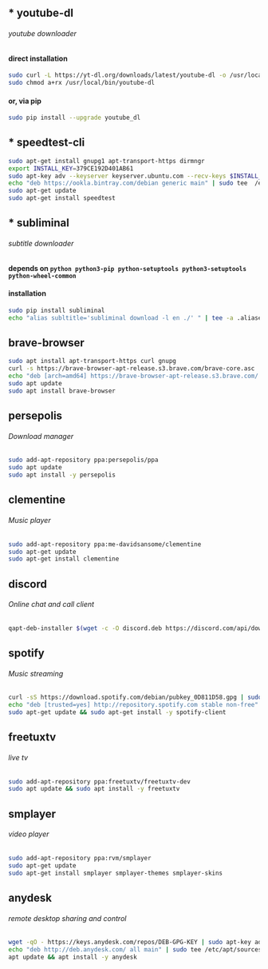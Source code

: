 ## * youtube-dl
###### youtube downloader
  
#### direct installation
```zsh
sudo curl -L https://yt-dl.org/downloads/latest/youtube-dl -o /usr/local/bin/youtube-dl
sudo chmod a+rx /usr/local/bin/youtube-dl
```
#### or, via pip
```zsh
sudo pip install --upgrade youtube_dl
```



## * speedtest-cli
```zsh
sudo apt-get install gnupg1 apt-transport-https dirmngr
export INSTALL_KEY=379CE192D401AB61
sudo apt-key adv --keyserver keyserver.ubuntu.com --recv-keys $INSTALL_KEY
echo "deb https://ookla.bintray.com/debian generic main" | sudo tee  /etc/apt/sources.list.d/speedtest.list
sudo apt-get update
sudo apt-get install speedtest
```



## * subliminal
###### subtitle downloader

#### depends on `python python3-pip python-setuptools python3-setuptools python-wheel-common`

#### installation
```zsh
sudo pip install subliminal
echo "alias subltitle='subliminal download -l en ./' " | tee -a .aliases
```



## brave-browser
```zsh
sudo apt install apt-transport-https curl gnupg
curl -s https://brave-browser-apt-release.s3.brave.com/brave-core.asc | sudo apt-key --keyring /etc/apt/trusted.gpg.d/brave-browser-release.gpg add -
echo "deb [arch=amd64] https://brave-browser-apt-release.s3.brave.com/ stable main" | sudo tee /etc/apt/sources.list.d/brave-browser-release.list
sudo apt update
sudo apt install brave-browser
```



## persepolis
###### Download manager
```zsh
sudo add-apt-repository ppa:persepolis/ppa
sudo apt update
sudo apt install -y persepolis
```



## clementine
###### Music player
```zsh
sudo add-apt-repository ppa:me-davidsansome/clementine
sudo apt-get update
sudo apt-get install clementine
```



## discord
###### Online chat and call client
```zsh
qapt-deb-installer $(wget -c -O discord.deb https://discord.com/api/download\?platform\=linux\&format\=deb)
```



## spotify
###### Music streaming
```zsh
curl -sS https://download.spotify.com/debian/pubkey_0D811D58.gpg | sudo apt-key --keyring /etc/apt/trusted.gpg.d/spotify.gpg add -
echo "deb [trusted=yes] http://repository.spotify.com stable non-free" | sudo tee /etc/apt/sources.list.d/spotify.list
sudo apt-get update && sudo apt-get install -y spotify-client
```



## freetuxtv
###### live tv
```zsh
sudo add-apt-repository ppa:freetuxtv/freetuxtv-dev
sudo apt update && sudo apt install -y freetuxtv
```



## smplayer
###### video player
```zsh
sudo add-apt-repository ppa:rvm/smplayer
sudo apt-get update
sudo apt-get install smplayer smplayer-themes smplayer-skins
```



## anydesk
###### remote desktop sharing and control
```zsh
wget -qO - https://keys.anydesk.com/repos/DEB-GPG-KEY | sudo apt-key add -
echo "deb http://deb.anydesk.com/ all main" | sudo tee /etc/apt/sources.list.d/anydesk-stable.list
apt update && apt install -y anydesk
```
